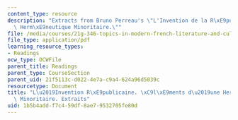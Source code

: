 ```yaml
---
content_type: resource
description: "Extracts from Bruno Perreau's \"L'Invention de la R\xE9publique. Une\
  \ Herm\xE9neutique Minoritaire.\""
file: /media/courses/21g-346-topics-in-modern-french-literature-and-culture-north-america-through-french-eyes-spring-2014/1b5b4addf7c459df8ae79532705fe80d_MIT21G_346S14_Bruno_Prreau.pdf
file_type: application/pdf
learning_resource_types:
- Readings
ocw_type: OCWFile
parent_title: Readings
parent_type: CourseSection
parent_uid: 21f5113c-d022-4e7a-c9a4-624a96d5039c
resourcetype: Document
title: "L\u2019Invention R\xE9publicaine. \xC9l\xE9ments d\u2019une Herm\xE9neutique\
  \ Minoritaire. Extraits"
uid: 1b5b4add-f7c4-59df-8ae7-9532705fe80d
---
```

